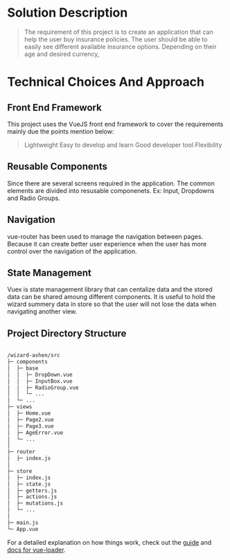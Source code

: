 # Solution Description

> The requirement of this project is to create an application that can help the user buy insurance policies. The user should be able to easily see different available insurance options. Depending on their age and desired currency,

# Technical Choices And Approach

## Front End Framework
This project uses the VueJS front end framework to cover the requirements mainly due the points mention below: 
> Lightweight
> Easy to develop and learn
> Good developer tool
> Flexibility

## Reusable Components
Since there are several screens required in the application. The common elements are divided into resusable componenets.
Ex: Input, Dropdowns and Radio Groups.
## Navigation
vue-router has been used to manage the navigation between pages. 
Because it can create better user experience when the user has more control over the navigation of the application. 

## State Management
Vuex is state management library that can centalize data and the stored data can be shared amoung different components.
It is useful to hold the wizard summery data in store so that the user will not lose the data when navigating another view. 

## Project Directory Structure

``` bash

/wizard-ashen/src
├─ components
│  ├─ base
│  │  ├─ DropDown.vue
│  │  ├─ InputBox.vue
│  │  ├─ RadioGroup.vue
│  │  └─ ...
│  └─ ...
├─ views
│  ├─ Home.vue
│  ├─ Page2.vue
│  ├─ Page3.vue
│  ├─ AgeError.vue
│  └─ ...
│ 
├─ router
│  ├─ index.js
│  
├─ store
│  ├─ index.js
│  ├─ state.js
│  ├─ getters.js
│  ├─ actions.js
│  ├─ mutations.js
│  └─ ...
│  
├─ main.js
└─ App.vue

```

For a detailed explanation on how things work, check out the [guide](http://vuejs-templates.github.io/webpack/) and [docs for vue-loader](http://vuejs.github.io/vue-loader).

